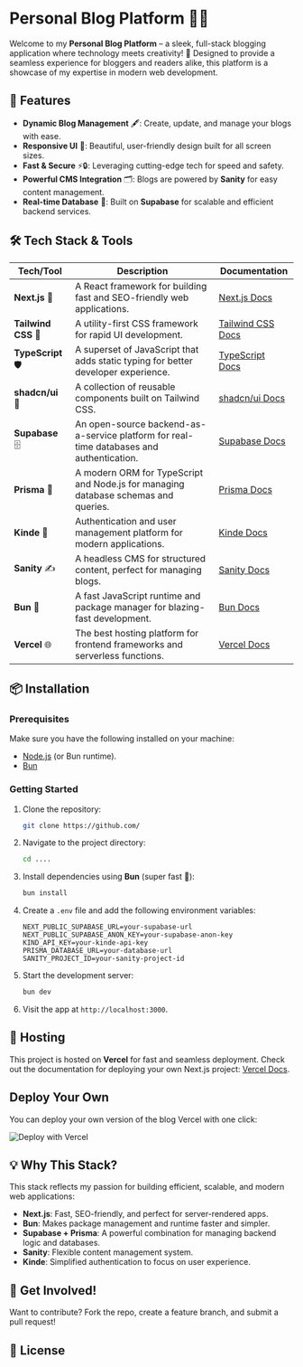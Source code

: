 # Personal Blog Platform 🚀📝

Welcome to my **Personal Blog Platform** – a sleek, full-stack blogging application where technology meets creativity! 🌟 Designed to provide a seamless experience for bloggers and readers alike, this platform is a showcase of my expertise in modern web development.

## 🌟 Features

- **Dynamic Blog Management** 🖋️: Create, update, and manage your blogs with ease.
- **Responsive UI** 📱: Beautiful, user-friendly design built for all screen sizes.
- **Fast & Secure** ⚡🔒: Leveraging cutting-edge tech for speed and safety.
- **Powerful CMS Integration** 🗂️: Blogs are powered by **Sanity** for easy content management.
- **Real-time Database** 💾: Built on **Supabase** for scalable and efficient backend services.

## 🛠️ Tech Stack & Tools

| Tech/Tool           | Description                                                                              | Documentation                                           |
| ------------------- | ---------------------------------------------------------------------------------------- | ------------------------------------------------------- |
| **Next.js** 🚀      | A React framework for building fast and SEO-friendly web applications.                   | [Next.js Docs](https://nextjs.org/docs)                 |
| **Tailwind CSS** 🎨 | A utility-first CSS framework for rapid UI development.                                  | [Tailwind CSS Docs](https://tailwindcss.com/docs)       |
| **TypeScript** 🛡️   | A superset of JavaScript that adds static typing for better developer experience.        | [TypeScript Docs](https://www.typescriptlang.org/docs/) |
| **shadcn/ui** 🧩    | A collection of reusable components built on Tailwind CSS.                               | [shadcn/ui Docs](https://shadcn.dev/docs)               |
| **Supabase** 🗄️     | An open-source backend-as-a-service platform for real-time databases and authentication. | [Supabase Docs](https://supabase.com/docs)              |
| **Prisma** 🔗       | A modern ORM for TypeScript and Node.js for managing database schemas and queries.       | [Prisma Docs](https://www.prisma.io/docs)               |
| **Kinde** 🛂        | Authentication and user management platform for modern applications.                     | [Kinde Docs](https://kinde.com/docs)                    |
| **Sanity** ✍️       | A headless CMS for structured content, perfect for managing blogs.                       | [Sanity Docs](https://www.sanity.io/docs)               |
| **Bun** 🍞          | A fast JavaScript runtime and package manager for blazing-fast development.              | [Bun Docs](https://bun.sh/docs)                         |
| **Vercel** 🌐       | The best hosting platform for frontend frameworks and serverless functions.              | [Vercel Docs](https://vercel.com/docs)                  |

## 📦 Installation

### Prerequisites

Make sure you have the following installed on your machine:

- [Node.js](https://nodejs.org) (or Bun runtime).
- [Bun](https://bun.sh/docs)

### Getting Started

1. Clone the repository:

   ```bash
   git clone https://github.com/
   ```

2. Navigate to the project directory:

   ```bash
   cd ....
   ```

3. Install dependencies using **Bun** (super fast 🚀):

   ```bash
   bun install
   ```

4. Create a `.env` file and add the following environment variables:

   ```env
   NEXT_PUBLIC_SUPABASE_URL=your-supabase-url
   NEXT_PUBLIC_SUPABASE_ANON_KEY=your-supabase-anon-key
   KIND_API_KEY=your-kinde-api-key
   PRISMA_DATABASE_URL=your-database-url
   SANITY_PROJECT_ID=your-sanity-project-id
   ```

5. Start the development server:

   ```bash
   bun dev
   ```

6. Visit the app at `http://localhost:3000`.

## 🎉 Hosting

This project is hosted on **Vercel** for fast and seamless deployment. Check out the documentation for deploying your own Next.js project: [Vercel Docs](https://vercel.com/docs).

## Deploy Your Own

You can deploy your own version of the blog Vercel with one click:

![Deploy with Vercel](https://vercel.com/button)

## 💡 Why This Stack?

This stack reflects my passion for building efficient, scalable, and modern web applications:

- **Next.js**: Fast, SEO-friendly, and perfect for server-rendered apps.
- **Bun**: Makes package management and runtime faster and simpler.
- **Supabase + Prisma**: A powerful combination for managing backend logic and databases.
- **Sanity**: Flexible content management system.
- **Kinde**: Simplified authentication to focus on user experience.

## 🚀 Get Involved!

Want to contribute? Fork the repo, create a feature branch, and submit a pull request!

## 📜 License
